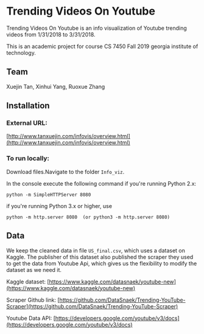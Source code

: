 # Trending Videos On Youtube

Trending Videos On Youtube is an info visualization of Youtube trending videos from 1/31/2018 to 3/31/2018.

This is an academic project for course CS 7450 Fall 2019 georgia institute of technology.

## Team
Xuejin Tan, Xinhui Yang, Ruoxue Zhang

## Installation
### External URL: 

[http://www.tanxuejin.com/infovis/overview.html](http://www.tanxuejin.com/infovis/overview.html)

### To run locally:

Download files.Navigate to the folder `Info_viz`.

In the console execute the following command if you're running Python 2.x:
```
python -m SimpleHTTPServer 8080
```
if you're running Python 3.x or higher, use
```
python -m http.server 8080  (or python3 -m http.server 8080)
```
## Data
We keep the cleaned data in file `US_final.csv`, which uses a dataset on Kaggle. The publisher of this dataset also published the scraper they used to get the data from Youtube Api, which gives us the flexibility to modify the dataset as we need it.

Kaggle dataset: [https://www.kaggle.com/datasnaek/youtube-new](https://www.kaggle.com/datasnaek/youtube-new)

Scraper Github link: [https://github.com/DataSnaek/Trending-YouTube-Scraper](https://github.com/DataSnaek/Trending-YouTube-Scraper)

Youtube Data API: [https://developers.google.com/youtube/v3/docs](https://developers.google.com/youtube/v3/docs)
